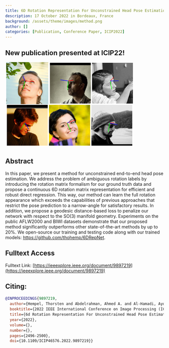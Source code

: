 ```yaml
---
title: 6D Rotation Representation For Unconstrained Head Pose Estimation
description: 17 October 2022 in Bordeaux, France
background: /assets/theme/images/method.png
author: []
categories: [Publication, Conference Paper, ICIP2022]
---
```

## New publication presented at ICIP22!
![image](/assets/theme/images/icip2022_6drepnet.png)
## Abstract
In this paper, we present a method for unconstrained end-to-end head pose estimation. We address the problem of ambiguous rotation labels by introducing the rotation matrix formalism for our ground truth data and propose a continuous 6D rotation matrix representation for efficient and robust direct regression. This way, our method can learn the full rotation appearance which exceeds the capabilities of previous approaches that restrict the pose prediction to a narrow-angle for satisfactory results. In addition, we propose a geodesic distance-based loss to penalize our network with respect to the SO(3) manifold geometry. Experiments on the public AFLW2000 and BIWI datasets demonstrate that our proposed method significantly outperforms other state-of-the-art methods by up to 20%. We open-source our training and testing code along with our trained models: https://github.com/thohemp/6DRepNet.

## Fulltext Access

Fulltext Link: [https://ieeexplore.ieee.org/document/9897219](https://ieeexplore.ieee.org/document/9897219)

## Citing:
```bibtex
@INPROCEEDINGS{9897219,
  author={Hempel, Thorsten and Abdelrahman, Ahmed A. and Al-Hamadi, Ayoub},
  booktitle={2022 IEEE International Conference on Image Processing (ICIP)}, 
  title={6d Rotation Representation For Unconstrained Head Pose Estimation}, 
  year={2022},
  volume={},
  number={},
  pages={2496-2500},
  doi={10.1109/ICIP46576.2022.9897219}}

```
